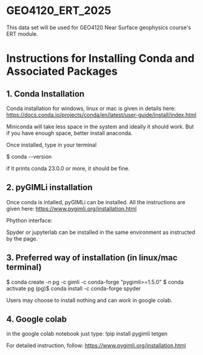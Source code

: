 # GEO4120_ERT_2025

This data set will be used for GEO4120 Near Surface geophysics course's ERT module. 

# Instructions for Installing Conda and Associated Packages

## 1. Conda Installation

Conda installation for windows, linux or mac is given in details here: https://docs.conda.io/projects/conda/en/latest/user-guide/install/index.html

Miniconda will take less space in the system and ideally it should work. But if you have enough space, better install anaconda. 

Once installed, type in your terminal 

$ conda --version


if it prints conda 23.0.0 or more, it should be fine. 

## 2. pyGIMLi installation

Once conda is intalled, pyGIMLi can be installed. All the instructions are given here: https://www.pygimli.org/installation.html

Phython interface: 

Spyder or jupyterlab can be installed in the same environment as instructed by the page. 


## 3. Preferred way of installation (in linux/mac terminal)

$ conda create -n pg -c gimli -c conda-forge "pygimli>=1.5.0"
$ conda activate pg
(pg)$ conda install -c conda-forge spyder

Users may choose to install nothing and can work in google colab. 

## 4. Google colab

in the google colab notebook just type: 
!pip install pygimli tetgen

For detailed instruction, follow: https://www.pygimli.org/installation.html




